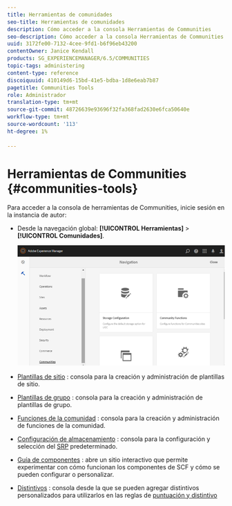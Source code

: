 ```yaml
---
title: Herramientas de comunidades
seo-title: Herramientas de comunidades
description: Cómo acceder a la consola Herramientas de Communities
seo-description: Cómo acceder a la consola Herramientas de Communities
uuid: 3172fe00-7132-4cee-9fd1-b6f96eb43200
contentOwner: Janice Kendall
products: SG_EXPERIENCEMANAGER/6.5/COMMUNITIES
topic-tags: administering
content-type: reference
discoiquuid: 410149d6-15bd-41e5-bdba-1d8e6eab7b87
pagetitle: Communities Tools
role: Administrador
translation-type: tm+mt
source-git-commit: 48726639e93696f32fa368fad2630e6fca50640e
workflow-type: tm+mt
source-wordcount: '113'
ht-degree: 1%

---
```



# Herramientas de Communities {#communities-tools}

Para acceder a la consola de herramientas de Communities, inicie sesión en la instancia de autor:

* Desde la navegación global: **[!UICONTROL Herramientas]** > **[!UICONTROL Comunidades]**.

   ![comunidades](assets/communities-home.png)

* [Plantillas de sitio](sites.md) : consola para la creación y administración de plantillas de sitio.

* [Plantillas de grupo](tools-groups.md) : consola para la creación y administración de plantillas de grupo.

* [Funciones de la comunidad](functions.md) : consola para la creación y administración de funciones de la comunidad.

* [Configuración de almacenamiento](srp-config.md) : consola para la configuración y selección del  [SRP](working-with-srp.md) predeterminado.

* [Guía de componentes](components-guide.md) : abre un sitio interactivo que permite experimentar con cómo funcionan los componentes de SCF y cómo se pueden configurar o personalizar.

* [Distintivos](badges.md) : consola desde la que se pueden agregar distintivos personalizados para utilizarlos en las reglas de  [puntuación y distintivo](implementing-scoring.md)

